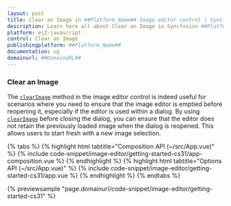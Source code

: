 ```yaml
---
layout: post
title: Clear an Image in ##Platform_Name## Image editor control | Syncfusion
description: Learn here all about Clear an Image in Syncfusion ##Platform_Name## Image editor control of Syncfusion Essential JS 2 and more.
platform: ej2-javascript
control: Clear an Image 
publishingplatform: ##Platform_Name##
documentation: ug
domainurl: ##DomainURL##
---
```


### Clear an Image 

The [`clearImage`](https://ej2.syncfusion.com/vue/documentation/api/image-editor/#clearimage) method in the image editor control is indeed useful for scenarios where you need to ensure that the image editor is emptied before reopening it, especially if the editor is used within a dialog. By using [`clearImage`](https://ej2.syncfusion.com/vue/documentation/api/image-editor/#clearimage) before closing the dialog, you can ensure that the editor does not retain the previously loaded image when the dialog is reopened. This allows users to start fresh with a new image selection.

{% tabs %}
{% highlight html tabtitle="Composition API (~/src/App.vue)" %}
{% include code-snippet/image-editor/getting-started-cs31/app-composition.vue %}
{% endhighlight %}
{% highlight html tabtitle="Options API (~/src/App.vue)" %}
{% include code-snippet/image-editor/getting-started-cs31/app.vue %}
{% endhighlight %}
{% endtabs %}
        
{% previewsample "page.domainurl/code-snippet/image-editor/getting-started-cs31" %}
